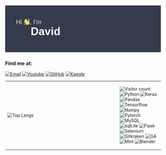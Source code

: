 ![Banner](header.png)
### Find me at:
[![Email](https://img.shields.io/badge/Gmail-D14836?style=for-the-badge&logo=gmail&logoColor=white)](mailto:davidyang6us@gmail.com)
[![Youtube](https://img.shields.io/youtube/channel/subscribers/UC5KaUPFcTxupJVhBR5CMbOg?style=for-the-badge)](https://www.youtube.com/c/bikepumpmusic)
[![GitHub](https://img.shields.io/badge/GitHub-100000?style=for-the-badge&logo=github&logoColor=white)](https://github.com/davidy22)
[![Kaggle](https://img.shields.io/badge/Kaggle-20BEFF?style=for-the-badge&logo=Kaggle&logoColor=white)](https://www.kaggle.com/dayyyy)

<table border="0"><tr><td width="350px">

![Top Langs](https://github-readme-stats.vercel.app/api/top-langs/?username=davidy22&layout=compact&theme=gruvbox)
</td><td>

![Visitor count](http://visitor-badge-reloaded.herokuapp.com/badge?page_id=davidy22&style=for-the-badge)
![Python](https://img.shields.io/badge/Python-3776AB?style=for-the-badge&logo=python&logoColor=white)
![Keras](https://img.shields.io/badge/Keras-D00000?style=for-the-badge&logo=Keras&logoColor=white)
![Pandas](https://img.shields.io/badge/Pandas-2C2D72?style=for-the-badge&logo=pandas&logoColor=white)
![Tensorflow](https://img.shields.io/badge/TensorFlow-FF6F00?style=for-the-badge&logo=TensorFlow&logoColor=white)
![Numpy](https://img.shields.io/badge/Numpy-777BB4?style=for-the-badge&logo=numpy&logoColor=white)
![Pytorch](https://img.shields.io/badge/PyTorch-EE4C2C?style=for-the-badge&logo=PyTorch&logoColor=white)
![MySQL](https://img.shields.io/badge/MySQL-00000F?style=for-the-badge&logo=mysql&logoColor=white)
![sqlLite](https://img.shields.io/badge/SQLite-07405E?style=for-the-badge&logo=sqlite&logoColor=white)
![Flask](https://img.shields.io/badge/Flask-000000?style=for-the-badge&logo=flask&logoColor=white)
![Selenium](https://img.shields.io/badge/Selenium-43B02A?style=for-the-badge&logo=Selenium&logoColor=white)
![Gitkraken](https://img.shields.io/badge/GitKraken-179287?style=for-the-badge&logo=GitKraken&logoColor=white)
![GA](https://img.shields.io/badge/GitHub_Actions-2088FF?style=for-the-badge&logo=github-actions&logoColor=white)
![Mint](https://img.shields.io/badge/Linux_Mint-87CF3E?style=for-the-badge&logo=linux-mint&logoColor=white)
![Blender](https://img.shields.io/badge/blender-%23F5792A.svg?style=for-the-badge&logo=blender&logoColor=white)
</td></tr></table>
<!--
[![]()]()
-->

